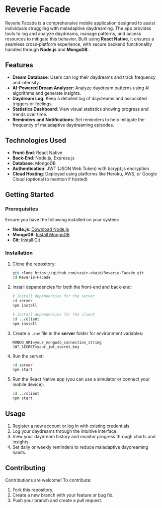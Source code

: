 # Reverie Facade

Reverie Facade is a comprehensive mobile application designed to assist individuals struggling with maladaptive daydreaming. The app provides tools to log and analyze daydreams, manage patterns, and access resources to mitigate this behavior. Built using **React Native**, it ensures a seamless cross-platform experience, with secure backend functionality handled through **Node.js** and **MongoDB**.

## Features

- **Dream Database**: Users can log their daydreams and track frequency and intensity.
- **AI-Powered Dream Analyzer**: Analyze daydream patterns using AI algorithms and generate insights.
- **Daydream Log**: Keep a detailed log of daydreams and associated triggers or feelings.
- **Statistics Dashboard**: View visual statistics showing progress and trends over time.
- **Reminders and Notifications**: Set reminders to help mitigate the frequency of maladaptive daydreaming episodes.

## Technologies Used

- **Front-End**: React Native
- **Back-End**: Node.js, Express.js
- **Database**: MongoDB
- **Authentication**: JWT (JSON Web Token) with bcrypt.js encryption
- **Cloud Hosting**: Deployed using platforms like Heroku, AWS, or Google Cloud (optional to mention if hosted)

## Getting Started

### Prerequisites

Ensure you have the following installed on your system:

- **Node.js**: [Download Node.js](https://nodejs.org/en/download/)
- **MongoDB**: [Install MongoDB](https://docs.mongodb.com/manual/installation/)
- **Git**: [Install Git](https://git-scm.com/)

### Installation

1. Clone the repository:
   ```bash
   git clone https://github.com/uzair-obaid/Reverie-Facade.git
   cd Reverie-Facade
   ```

2. Install dependencies for both the front-end and back-end:
   ```bash
   # Install dependencies for the server
   cd server
   npm install

   # Install dependencies for the client
   cd ../client
   npm install
   ```

3. Create a `.env` file in the **server** folder for environment variables:
   ```
   MONGO_URI=your_mongodb_connection_string
   JWT_SECRET=your_jwt_secret_key
   ```

4. Run the server:
   ```bash
   cd server
   npm start
   ```

5. Run the React Native app (you can use a simulator or connect your mobile device):
   ```bash
   cd ../client
   npm start
   ```

## Usage

1. Register a new account or log in with existing credentials.
2. Log your daydreams through the intuitive interface.
3. View your daydream history and monitor progress through charts and insights.
4. Set daily or weekly reminders to reduce maladaptive daydreaming habits.

## Contributing

Contributions are welcome! To contribute:

1. Fork this repository.
2. Create a new branch with your feature or bug fix.
3. Push your branch and create a pull request.


